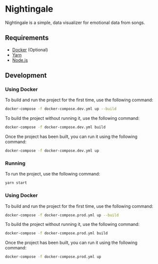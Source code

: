 # Nightingale

Nightingale is a simple, data visualizer for emotional data from songs.

## Requirements

- [Docker](https://docs.docker.com/get-docker/) (Optional)
- [Yarn](https://classic.yarnpkg.com/en/docs/install)
- [Node.js](https://nodejs.org/en/download/)

## Development

### Using Docker

To build and run the project for the first time, use the following command:

```bash
docker-compose -f docker-compose.dev.yml up --build
```

To build the project without running it, use the following command:

```bash
docker-compose -f docker-compose.dev.yml build
```

Once the project has been built, you can run it using the following command:

```bash
docker-compose -f docker-compose.dev.yml up
```

### Running

To run the project, use the following command:

```bash
yarn start
```

### Using Docker

To build and run the project for the first time, use the following command:

```bash
docker-compose -f docker-compose.prod.yml up --build
```

To build the project without running it, use the following command:

```bash
docker-compose -f docker-compose.prod.yml build
```

Once the project has been built, you can run it using the following command:

```bash
docker-compose -f docker-compose.prod.yml up
```
